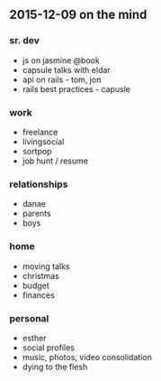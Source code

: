 ## 2015-12-09 on the mind

### sr. dev
- js on jasmine @book 
- capsule talks with eldar
- api on rails - tom, jon
- rails best practices - capusle

### work
- freelance
- livingsocial
- sortpop
- job hunt / resume

### relationships
- danae
- parents
- boys

### home
- moving talks
- christmas
- budget
- finances

### personal
- esther
- social profiles
- music, photos, video consolidation
- dying to the flesh

